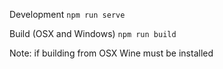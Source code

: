 Development
`npm run serve`

Build (OSX and Windows)
`npm run build`

Note: if building from OSX Wine must be installed
